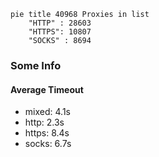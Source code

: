 
```mermaid
pie title 40968 Proxies in list
    "HTTP" : 28603
    "HTTPS": 10807
    "SOCKS" : 8694
```

### Some Info
#### Average Timeout

- mixed: 4.1s
- http: 2.3s
- https: 8.4s
- socks: 6.7s